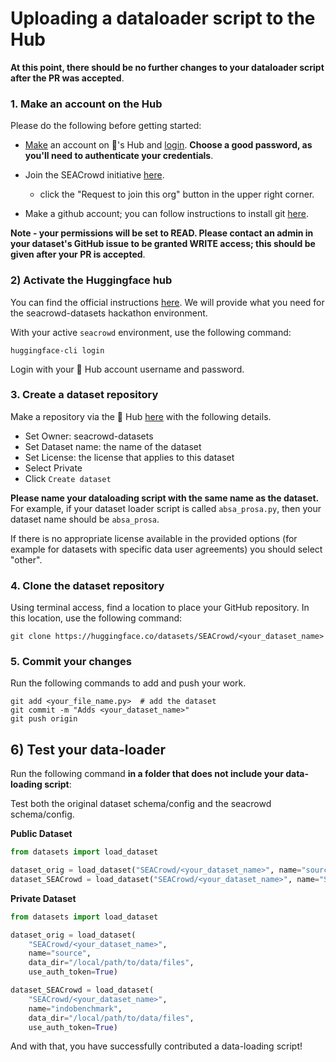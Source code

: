 # Uploading a dataloader script to the Hub

**At this point, there should be no further changes to your dataloader script after the PR was accepted**.

### 1. Make an account on the Hub

Please do the following before getting started:

- [Make](https://huggingface.co/join) an account on 🤗's Hub and [login](https://huggingface.co/login). **Choose a good password, as you'll need to authenticate your credentials**.

- Join the SEACrowd initiative [here](https://huggingface.co/SEACrowd).
    - click the "Request to join this org" button in the upper right corner.

- Make a github account; you can follow instructions to install git [here](https://git-scm.com/book/en/v2/Getting-Started-Installing-Git).


**Note - your permissions will be set to READ. Please contact an admin in your dataset's GitHub issue to be granted WRITE access; this should be given after your PR is accepted**.

### 2) Activate the Huggingface hub

You can find the official instructions [here](https://huggingface.co/welcome). We will provide what you need for the seacrowd-datasets hackathon environment.

With your active `seacrowd` environment, use the following command:

```
huggingface-cli login
```

Login with your 🤗 Hub account username and password.

### 3. Create a dataset repository

Make a repository via the 🤗 Hub [here](https://huggingface.co/new-dataset) with the following details.

+ Set Owner: seacrowd-datasets
+ Set Dataset name: the name of the dataset
+ Set License: the license that applies to this dataset
+ Select Private
+ Click `Create dataset`

**Please name your dataloading script with the same name as the dataset.** For example, if your dataset loader script is called `absa_prosa.py`, then your dataset name should be `absa_prosa`.

If there is no appropriate license available in the provided options (for example for datasets with specific data user agreements) you should select "other".

### 4. Clone the dataset repository

Using terminal access, find a location to place your GitHub repository. In this location, use the following command:

```
git clone https://huggingface.co/datasets/SEACrowd/<your_dataset_name>
```

### 5. Commit your changes

Run the following commands to add and push your work.

```
git add <your_file_name.py>  # add the dataset
git commit -m "Adds <your_dataset_name>"
git push origin
```

## 6) Test your data-loader

Run the following command **in a folder that does not include your data-loading script**:

Test both the original dataset schema/config and the seacrowd schema/config.

**Public Dataset**
```python
from datasets import load_dataset

dataset_orig = load_dataset("SEACrowd/<your_dataset_name>", name="source", use_auth_token=True)
dataset_SEACrowd = load_dataset("SEACrowd/<your_dataset_name>", name="SEACrowd", use_auth_token=True)
```

**Private Dataset**

```python
from datasets import load_dataset

dataset_orig = load_dataset(
    "SEACrowd/<your_dataset_name>",
    name="source",
    data_dir="/local/path/to/data/files",
    use_auth_token=True)

dataset_SEACrowd = load_dataset(
    "SEACrowd/<your_dataset_name>",
    name="indobenchmark",
    data_dir="/local/path/to/data/files",
    use_auth_token=True)
```

And with that, you have successfully contributed a data-loading script!
